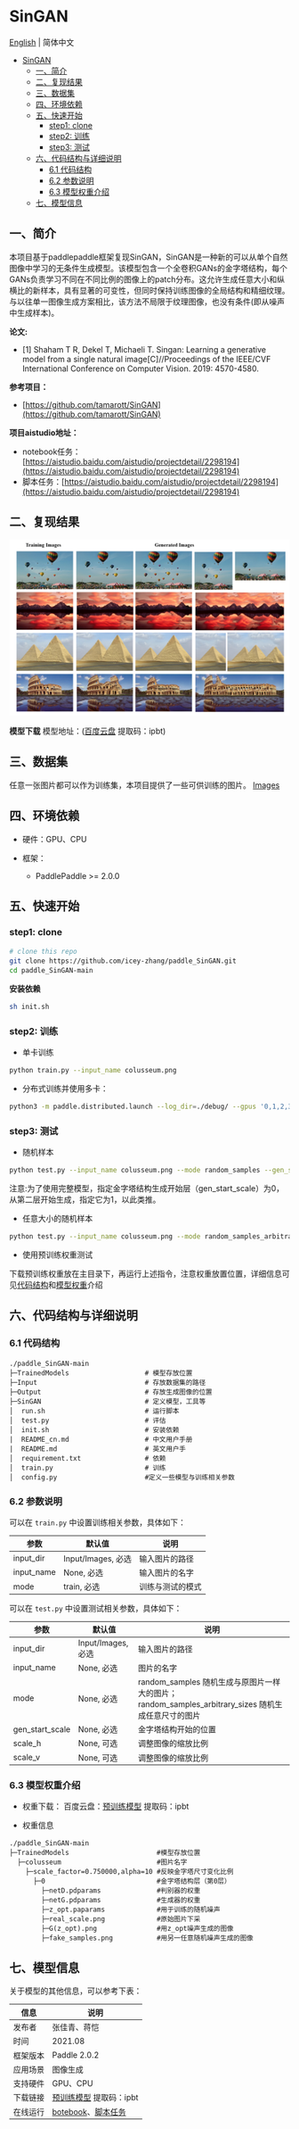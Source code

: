 # SinGAN

[English](./README.md) | 简体中文
   
   * [SinGAN](#SinGAN)
      * [一、简介](#一简介)
      * [二、复现结果](#二复现结果)
      * [三、数据集](#三数据集)
      * [四、环境依赖](#四环境依赖)
      * [五、快速开始](#五快速开始)
         * [step1: clone](#step1-clone)
         * [step2: 训练](#step2-训练)
         * [step3: 测试](#step3-测试)
      * [六、代码结构与详细说明](#六代码结构与详细说明)
         * [6.1 代码结构](#61-代码结构)
         * [6.2 参数说明](#62-参数说明)
         *  [6.3 模型权重介绍](#63-模型权重介绍)
      * [七、模型信息](#七模型信息)

## 一、简介
本项目基于paddlepaddle框架复现SinGAN，SinGAN是一种新的可以从单个自然图像中学习的无条件生成模型。该模型包含一个全卷积GANs的金字塔结构，每个GANs负责学习不同在不同比例的图像上的patch分布。这允许生成任意大小和纵横比的新样本，具有显著的可变性，但同时保持训练图像的全局结构和精细纹理。与以往单一图像生成方案相比，该方法不局限于纹理图像，也没有条件(即从噪声中生成样本)。


**论文:**
- [1] Shaham T R, Dekel T, Michaeli T. Singan: Learning a generative model from a single natural image[C]//Proceedings of the IEEE/CVF International Conference on Computer Vision. 2019: 4570-4580.<br>

**参考项目：**
- [https://github.com/tamarott/SinGAN](https://github.com/tamarott/SinGAN)

**项目aistudio地址：**
- notebook任务：[https://aistudio.baidu.com/aistudio/projectdetail/2298194](https://aistudio.baidu.com/aistudio/projectdetail/2298194)
- 脚本任务：[https://aistudio.baidu.com/aistudio/projectdetail/2298194](https://aistudio.baidu.com/aistudio/projectdetail/2298194)

## 二、复现结果

![Generated Results](https://github.com/icey-zhang/paddle_SinGAN/blob/main/Output/result-Paddle.png)

**模型下载**
模型地址：([百度云盘](https://pan.baidu.com/s/1MGA0GT1jkgAvd0REjN1aRg) 提取码：ipbt)

## 三、数据集

任意一张图片都可以作为训练集，本项目提供了一些可供训练的图片。
[Images](https://github.com/icey-zhang/paddle_SinGAN/tree/main/Input/Images)

## 四、环境依赖

- 硬件：GPU、CPU

- 框架：
  - PaddlePaddle >= 2.0.0

## 五、快速开始

### step1: clone 

```bash
# clone this repo
git clone https://github.com/icey-zhang/paddle_SinGAN.git
cd paddle_SinGAN-main
```
**安装依赖**
```bash
sh init.sh
```

### step2: 训练
- 单卡训练
```bash
python train.py --input_name colusseum.png 
```

- 分布式训练并使用多卡：
```bash
python3 -m paddle.distributed.launch --log_dir=./debug/ --gpus '0,1,2,3' train.py --input_name colusseum.png
```

### step3: 测试
- 随机样本
```bash
python test.py --input_name colusseum.png --mode random_samples --gen_start_scale 0
```
注意:为了使用完整模型，指定金字塔结构生成开始层（gen_start_scale）为0，从第二层开始生成，指定它为1，以此类推。

- 任意大小的随机样本
```bash
python test.py --input_name colusseum.png --mode random_samples_arbitrary_sizes --scale_h 2 --scale_v 1
```
- 使用预训练权重测试

下载预训练权重放在主目录下，再运行上述指令，注意权重放置位置，详细信息可见[代码结构](#61-代码结构)和[模型权重](#63-模型权重介绍)介绍
## 六、代码结构与详细说明

### 6.1 代码结构

```
./paddle_SinGAN-main
├─TrainedModels                   # 模型存放位置
├─Input                           # 存放数据集的路径
├─Output                          # 存放生成图像的位置
├─SinGAN                          # 定义模型，工具等
│  run.sh                         # 运行脚本
│  test.py                        # 评估
│  init.sh                        # 安装依赖
|  README_cn.md                   # 中文用户手册
|  README.md                      # 英文用户手
│  requirement.txt                # 依赖
│  train.py                       # 训练
│  config.py                      #定义一些模型与训练相关参数
```

### 6.2 参数说明

可以在 `train.py` 中设置训练相关参数，具体如下：

|  参数   | 默认值  | 说明 |
|  ----  |  ----  |  ----  |
| input_dir| Input/Images, 必选| 输入图片的路径 |
| input_name| None, 必选 | 输入图片的名字 |
| mode| train, 必选 | 训练与测试的模式 |

可以在 `test.py` 中设置测试相关参数，具体如下：

|  参数   | 默认值  | 说明 |
|  ----  |  ----  |  ----  |
| input_dir| Input/Images, 必选| 输入图片的路径 |
| input_name| None, 必选 | 图片的名字 |
| mode| None, 必选 | random_samples 随机生成与原图片一样大的图片；random_samples_arbitrary_sizes 随机生成任意尺寸的图片|
| gen_start_scale| None, 必选 | 金字塔结构开始的位置|
| scale_h| None, 可选 | 调整图像的缩放比例|
| scale_v| None, 可选 | 调整图像的缩放比例|

### 6.3 模型权重介绍

- 权重下载：
百度云盘：[预训练模型](https://pan.baidu.com/s/1MGA0GT1jkgAvd0REjN1aRg) 提取码：ipbt

- 权重信息
```
./paddle_SinGAN-main
├─TrainedModels                      #模型存放位置
  ├─colusseum                        #图片名字
    ├─scale_factor=0.750000,alpha=10 #反映金字塔尺寸变化比例
      ├─0                            #金字塔结构层（第0层）
        ├─netD.pdparams              #判别器的权重
        ├─netG.pdparams              #生成器的权重
        ├─z_opt.paparams             #用于训练的随机噪声
        ├─real_scale.png             #原始图片下采
        ├─G(z_opt).png               #用z_opt噪声生成的图像
        ├─fake_samples.png           #用另一任意随机噪声生成的图像
```

## 七、模型信息

关于模型的其他信息，可以参考下表：

| 信息 | 说明 |
| --- | --- |
| 发布者 | 张佳青、蒋恺|
| 时间 | 2021.08 |
| 框架版本 | Paddle 2.0.2 |
| 应用场景 | 图像生成 |
| 支持硬件 | GPU、CPU |
| 下载链接 | [预训练模型](https://pan.baidu.com/s/1MGA0GT1jkgAvd0REjN1aRg) 提取码：ipbt  |
| 在线运行 | [botebook](https://aistudio.baidu.com/aistudio/projectdetail/2298194)、[脚本任务](https://aistudio.baidu.com/aistudio/projectdetail/2298194)|
